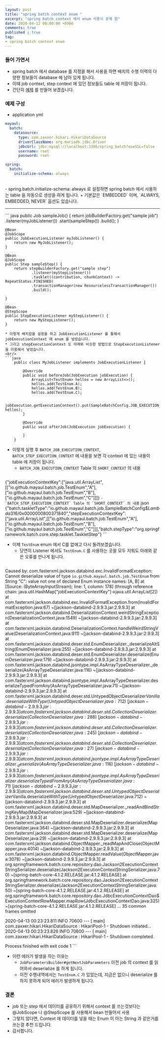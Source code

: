 ```yaml
---
layout: post
title: "spring batch context enum "
excerpt: "spring batch context 에서 enum 사용시 문제 점"
date: 2020-04-12 00:00:00 +0900
comments: true
published : true
tag:
- spring batch context enum
---
```

### 들어 가면서
* spring batch 에서 database 를 지정을 해서 사용을 하면 배치의 수행 이력의 다양한 정보들이 database 에 남아 있게 됩니다.
* 이때 job context, step context 에 있던 정보들도 table 에 저장이 됩니다.
* 간단히 [예제](https://github.com/mayaul/spring-batch-context-enum) 를 만들어 보겠습니다.

### 예제 구성

* application yml

``` yaml
mayaul:
  batch:
    datasource:
      type: com.zaxxer.hikari.HikariDataSource
      driverClassName: org.mariadb.jdbc.Driver
      jdbcUrl: jdbc:mysql://localhost:3306/spring_batch?useSSL=false
      username: root
      password: root

spring:
  batch:
    initialize-schema: always
```
<br/>
    - spring.batch.initialize-schema: always 로 설정하면 spring batch 에서 사용하는 table 을 자동으로 생성을 하게 됩니다.
        + 기본값은 `EMBEDDED` 이며, `ALWAYS, EMBEDDED, NEVER` 옵션도 있습니다.
<hr/>
``` java
    public Job sampleJob() {
        return jobBuilderFactory.get("sample job")
                .listener(myJobListener())
                .start(sampleStep())
                .build();
    }

    @Bean
    @JobScope
    public JobExecutionListener myJobListener() {
        return new MyJobListener();
    }

    @Bean
    @JobScope
    public Step sampleStep() {
        return stepBuilderFactory.get("sample step")
                .listener(myStepListener())
                .tasklet((contribution, chunkContext) -> RepeatStatus.FINISHED)
                .transactionManager(new ResourcelessTransactionManager())
                .build();

    }

    @Bean
    @StepScope
    public StepExecutionListener myStepListener() {
        return new MyStepListener();
    }
```
* 이렇게 배치잡을 설정을 하고 JobExecutionListener 를 통해서 jobExecutionContext 에 enum 을 넣었습니다.
* 그리고 stepExecutionContext 도 아래와 비슷한 방법으로 StepExecutionListener 을 이용해서 넣었습니다.
<br/>
```java
    public class MyJobListener implements JobExecutionListener {
    
        @Override
        public void beforeJob(JobExecution jobExecution) {
            ArrayList<TestEnum> hellos = new ArrayList<>();
            hellos.add(TestEnum.A);
            hellos.add(TestEnum.B);
            hellos.add(TestEnum.C);
    
            jobExecution.getExecutionContext().put(SampleBatchConfig.JOB_EXECUTION_CONTEXT_KEY, hellos);
        }
    
        @Override
        public void afterJob(JobExecution jobExecution) {
    
        }
    }
```
* 이렇게 실행 후 `BATCH_JOB_EXECUTION_CONTEXT`, `BATCH_STEP_EXECUTION_CONTEXT` 에 내용을 보면 각 context 에 있는 내용이 table 에 저장이 됩니다.
    - `BATCH_JOB_EXECUTION_CONTEXT` Table 의 `SHORT_CONTEXT` 의 내용
        ``` json
{"jobExecutionContextKey":["java.util.ArrayList",[["io.github.mayaul.batch.job.TestEnum","A"],["io.github.mayaul.batch.job.TestEnum","B"],["io.github.mayaul.batch.job.TestEnum","C"]]]}
        ```
    - `BATCH_STEP_EXECUTION_CONTEXT` Table 의 `SHORT_CONTEXT` 의 내용
        ``` json
{"batch.taskletType":"io.github.mayaul.batch.job.SampleBatchConfig$$Lambda$316/0x0000000800371840","stepExecutionContextKey":["java.util.ArrayList",[["io.github.mayaul.batch.job.TestEnum","A"],["io.github.mayaul.batch.job.TestEnum","B"],["io.github.mayaul.batch.job.TestEnum","C"]]],"batch.stepType":"org.springframework.batch.core.step.tasklet.TaskletStep"}
        ```
* 이제 `TestEnum` enum 에서 C를 없애고 다시 돌려보겠습니다.
    - 당연히 Listener 에서도 `TestEnum.C` 를 사용하는 곳을 모두 지워도 아래와 같은 오류를 만나게 됩니다.<br/>
    ```java
Caused by: com.fasterxml.jackson.databind.exc.InvalidFormatException: Cannot deserialize value of type `io.github.mayaul.batch.job.TestEnum` from String "C": value not one of declared Enum instance names: [A, B]
 at [Source: (ByteArrayInputStream); line: 1, column: 178] (through reference chain: java.util.HashMap["jobExecutionContextKey"]->java.util.ArrayList[2])
	at com.fasterxml.jackson.databind.exc.InvalidFormatException.from(InvalidFormatException.java:67) ~[jackson-databind-2.9.9.3.jar:2.9.9.3]
	at com.fasterxml.jackson.databind.DeserializationContext.weirdStringException(DeserializationContext.java:1549) ~[jackson-databind-2.9.9.3.jar:2.9.9.3]
	at com.fasterxml.jackson.databind.DeserializationContext.handleWeirdStringValue(DeserializationContext.java:911) ~[jackson-databind-2.9.9.3.jar:2.9.9.3]
	at com.fasterxml.jackson.databind.deser.std.EnumDeserializer._deserializeAltString(EnumDeserializer.java:255) ~[jackson-databind-2.9.9.3.jar:2.9.9.3]
	at com.fasterxml.jackson.databind.deser.std.EnumDeserializer.deserialize(EnumDeserializer.java:179) ~[jackson-databind-2.9.9.3.jar:2.9.9.3]
	at com.fasterxml.jackson.databind.jsontype.impl.AsArrayTypeDeserializer._deserialize(AsArrayTypeDeserializer.java:116) ~[jackson-databind-2.9.9.3.jar:2.9.9.3]
	at com.fasterxml.jackson.databind.jsontype.impl.AsArrayTypeDeserializer.deserializeTypedFromAny(AsArrayTypeDeserializer.java:71) ~[jackson-databind-2.9.9.3.jar:2.9.9.3]
	at com.fasterxml.jackson.databind.deser.std.UntypedObjectDeserializer$Vanilla.deserializeWithType(UntypedObjectDeserializer.java:712) ~[jackson-databind-2.9.9.3.jar:2.9.9.3]
	at com.fasterxml.jackson.databind.deser.std.CollectionDeserializer.deserialize(CollectionDeserializer.java:288) ~[jackson-databind-2.9.9.3.jar:2.9.9.3]
	at com.fasterxml.jackson.databind.deser.std.CollectionDeserializer.deserialize(CollectionDeserializer.java:245) ~[jackson-databind-2.9.9.3.jar:2.9.9.3]
	at com.fasterxml.jackson.databind.deser.std.CollectionDeserializer.deserialize(CollectionDeserializer.java:27) ~[jackson-databind-2.9.9.3.jar:2.9.9.3]
	at com.fasterxml.jackson.databind.jsontype.impl.AsArrayTypeDeserializer._deserialize(AsArrayTypeDeserializer.java:116) ~[jackson-databind-2.9.9.3.jar:2.9.9.3]
	at com.fasterxml.jackson.databind.jsontype.impl.AsArrayTypeDeserializer.deserializeTypedFromAny(AsArrayTypeDeserializer.java:71) ~[jackson-databind-2.9.9.3.jar:2.9.9.3]
	at com.fasterxml.jackson.databind.deser.std.UntypedObjectDeserializer$Vanilla.deserializeWithType(UntypedObjectDeserializer.java:712) ~[jackson-databind-2.9.9.3.jar:2.9.9.3]
	at com.fasterxml.jackson.databind.deser.std.MapDeserializer._readAndBindStringKeyMap(MapDeserializer.java:529) ~[jackson-databind-2.9.9.3.jar:2.9.9.3]
	at com.fasterxml.jackson.databind.deser.std.MapDeserializer.deserialize(MapDeserializer.java:364) ~[jackson-databind-2.9.9.3.jar:2.9.9.3]
	at com.fasterxml.jackson.databind.deser.std.MapDeserializer.deserialize(MapDeserializer.java:29) ~[jackson-databind-2.9.9.3.jar:2.9.9.3]
	at com.fasterxml.jackson.databind.ObjectMapper._readMapAndClose(ObjectMapper.java:4014) ~[jackson-databind-2.9.9.3.jar:2.9.9.3]
	at com.fasterxml.jackson.databind.ObjectMapper.readValue(ObjectMapper.java:3078) ~[jackson-databind-2.9.9.3.jar:2.9.9.3]
	at org.springframework.batch.core.repository.dao.Jackson2ExecutionContextStringSerializer.deserialize(Jackson2ExecutionContextStringSerializer.java:70) ~[spring-batch-core-4.1.2.RELEASE.jar:4.1.2.RELEASE]
	at org.springframework.batch.core.repository.dao.Jackson2ExecutionContextStringSerializer.deserialize(Jackson2ExecutionContextStringSerializer.java:50) ~[spring-batch-core-4.1.2.RELEASE.jar:4.1.2.RELEASE]
	at org.springframework.batch.core.repository.dao.JdbcExecutionContextDao$ExecutionContextRowMapper.mapRow(JdbcExecutionContextDao.java:325) ~[spring-batch-core-4.1.2.RELEASE.jar:4.1.2.RELEASE]
	... 35 common frames omitted

2020-04-13 00:23:23.811  INFO 70600 --- [           main] com.zaxxer.hikari.HikariDataSource       : HikariPool-1 - Shutdown initiated...
2020-04-13 00:23:23.826  INFO 70600 --- [           main] com.zaxxer.hikari.HikariDataSource       : HikariPool-1 - Shutdown completed.

Process finished with exit code 1
    ```
* 이런 에러가 발생을 하는 이유는 
    - `JobParametersBuilder#getNextJobParameters` 이전 job 의 context 를 읽어와서 deserialize 를 하게 됩니다.
    - 이전 수행내역에서는 `TestEnum.C` 가 있었는데, 지금은 없으니 deserialize 를 하지 못하게 되어 에러가 발생하게 됩니다.

### 결론
* job 또는 step 에서 데이터를 공유하기 위해서 context 를 쓰는것보다는 @JobScope 나 @StepScope 를 사용해서 bean 만들어서 사용
* 그렇지 않다면, Context 에 데이터를 넣을 때는 Enum 이 아는 String 과 같은거를 쓰는걸 추천 드립니다.
* 감사합니다.  
